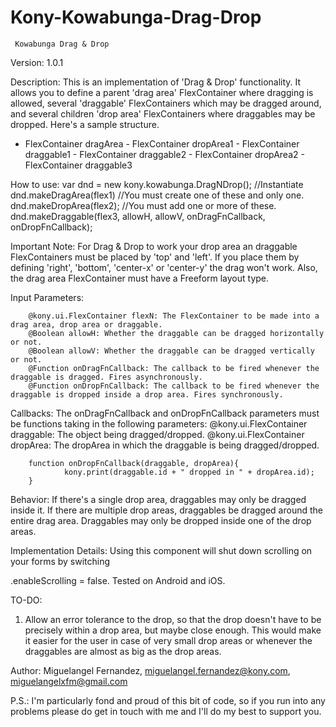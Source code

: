 # Kony-Kowabunga-Drag-Drop

     Kowabunga Drag & Drop       

Version: 1.0.1

Description:
This is an implementation of 'Drag & Drop' functionality. It allows you to define a parent 'drag area' FlexContainer where dragging is allowed,
several 'draggable' FlexContainers which may be dragged around, and several children 'drop area' FlexContainers where draggables may be dropped.
Here's a sample structure.

- FlexContainer dragArea
		- FlexContainer dropArea1
			- FlexContainer draggable1
			- FlexContainer draggable2
		- FlexContainer dropArea2
			- FlexContainer draggable3

How to use:
		var dnd = new kony.kowabunga.DragNDrop(); //Instantiate
		dnd.makeDragArea(flex1) //You must create one of these and only one.
		dnd.makeDropArea(flex2); //You must add one or more of these.
		dnd.makeDraggable(flex3, allowH, allowV, onDragFnCallback, onDropFnCallback);

Important Note:
For Drag & Drop to work your drop area an draggable FlexContainers must be placed
by 'top' and 'left'. If you place them by defining 'right', 'bottom', 'center-x' or
'center-y' the drag won't work. Also, the drag area FlexContainer must have a Freeform 
layout type.

Input Parameters:
		
		@kony.ui.FlexContainer flexN: The FlexContainer to be made into a drag area, drop area or draggable.
		@Boolean allowH: Whether the draggable can be dragged horizontally or not.
		@Boolean allowV: Whether the draggable can be dragged vertically or not.
		@Function onDragFnCallback: The callback to be fired whenever the draggable is dragged. Fires asynchronously. 
		@Function onDropFnCallback: The callback to be fired whenever the draggable is dropped inside a drop area. Fires synchronously.

Callbacks:
The onDragFnCallback and onDropFnCallback parameters must be functions taking in the following parameters:
		@kony.ui.FlexContainer draggable: The object being dragged/dropped.
		@kony.ui.FlexContainer dropArea: The dropArea in which the draggable is being dragged/dropped.

		function onDropFnCallback(draggable, dropArea){
		    	kony.print(draggable.id + " dropped in " + dropArea.id);
		}

Behavior:
If there's a single drop area, draggables may only be dragged inside it.
If there are multiple drop areas, draggables be dragged around the entire drag area.
Draggables may only be dropped inside one of the drop areas.


Implementation Details:
Using this component will shut down scrolling on your forms by switching <form>.enableScrolling = false.
Tested on Android and iOS.

TO-DO:
1. Allow an error tolerance to the drop, so that the drop doesn't have to be
precisely within a drop area, but maybe close enough. This would make it easier for the user in
case of very small drop areas or whenever the draggables are almost as big as the drop areas.

Author: Miguelangel Fernandez, miguelangel.fernandez@kony.com, miguelangelxfm@gmail.com

P.S.: I'm particularly fond and proud of this bit of code, so if you run into any problems please do get in touch with me and I'll do my best to support you.
